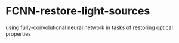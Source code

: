 # FCNN-restore-light-sources
using fully-convolutional neural network in tasks of restoring optical properties 
